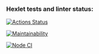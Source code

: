 ### Hexlet tests and linter status:
[![Actions Status](https://github.com/AlexSerdyuk83/frontend-project-lvl3/workflows/hexlet-check/badge.svg)](https://github.com/AlexSerdyuk83/frontend-project-lvl3/actions)

[![Maintainability](https://api.codeclimate.com/v1/badges/a99a88d28ad37a79dbf6/maintainability)](https://codeclimate.com/github/codeclimate/codeclimate/maintainability)

[![Node CI](https://github.com/AlexSerdyuk83/frontend-project-lvl3/actions/workflows/nodeci.yml/badge.svg)](https://github.com/AlexSerdyuk83/frontend-project-lvl3/actions/workflows/nodeci.yml)
